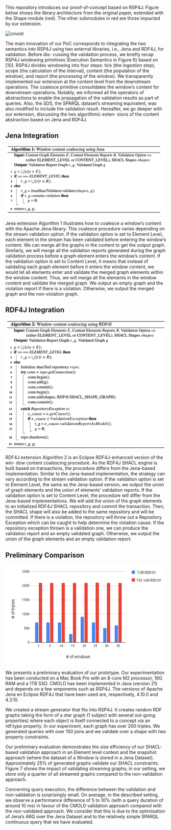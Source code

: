 

This repository introduces our proof-of-concept based on RSP4J. Figure below shows the library
architecture from the original paper, extended with the Shape module (red). The other submodules in
red are those impacted by our extension.

![cmold](./cmold-arc.1.png)

The main innovation of our PoC corresponds to integrating the two semantics into
RSP4J using two external libraries, i.e., Jena and RDF4J, for validation. Before dis-
cussing the validation process, we briefly recap RSP4J windowing primitives (Execution
Semantics in Figure 6) based on [10]. RSP4J divides windowing into four steps: tick
(the ingestion step), scope (the calculation of the interval), content (the population of the
window), and report (the processing of the window). We transparently implemented our
extension at the content level from the downstream operations. The coalesce primitive
consolidates the window’s content for downstream operations. Notably, we informed all
the operators of abstractions to enable the propagation of the validation results as part of
queries. Also, the SDS, the SPARQL dataset’s streaming equivalent, was also modified
to include the validation result.
Hereafter, we go deeper with our extension, discussing the two algorithmic exten-
sions of the content abstraction based on Jena and RDF4J.

## Jena Integration

![./algorithm1.png](./algorithm1.png)

Jena extension Algorithm 1 illustrates how to coalesce a window’s content with the
Apache Jena library. This coalesce procedure varies depending on the stream validation
option. If the validation option is set to Element Level, each element in the stream has
been validated before entering the window’s content. We can merge all the graphs in
the content to get the output graph. Similarly, we will merge all the validation reports
generated during the graph validation process before a graph element enters the window’s
content. If the validation option is set to Content Level, it means that instead of validating
each graph element before it enters the window content, we would let all elements enter
and validate the merged graph elements within the window content. Thus, we will merge
all the elements in the window content and validate the merged graph. We output an
empty graph and the violation report if there is a violation. Otherwise, we output the
merged graph and the non-violation graph.

## RDF4J Integration

![./algorithm2.png](./algorithm2.png)


RDF4J extension Algorithm 2 is an Eclipse RDF4J-enhanced version of the win-
dow content coalescing procedure. As the RDF4J SHACL engine is built based on
transactions, the procedure differs from the Jena-based implementation. Similar to the Jena-based implementation, 
the strategy can vary according to the stream validation
option. If the validation option is set to Element Level, the same as the Jena-based
version, we output the union of graph elements and the union of elements’ validation
reports. If the validation option is set to Content Level, the procedure will differ from
the Jena-based implementations. We will add the union of the graph elements to an
initialized RDF4J SHACL repository and commit the transaction. Then, the SHACL
shape will also be added to the same repository and will be committed. If there is a
violation, the repository will throw out a Repository Exception which can be caught to
help determine the violation cause. If the repository exception thrown is a validation
one, we can produce the validation report and an empty validated graph. Otherwise, we
output the union of the graph elements and an empty validation report.

## Preliminary Comparison

![./eval.png](./eval.png)

We presents a preliminary evaluation of our prototype. Our experimentation
has been conducted on a Mac Book Pro with an 8-core M2 processor, 16G RAM and a
1TB SSD. CMOLD has been implemented in Java (version 21) and depends on a few 
omponents such as RSP4J. The versions of Apache Jena en Eclipse RDF4J that
have been used are, respectively, 4.10.0 and 4.3.10.

We created a stream generator that fits into RSP4J. It creates random RDF graphs
taking the form of a star graph (1 subject with several out-going properties) where each
object is itself connected to a concept via an rdf:type property. In our experiment, each
graph has over 200 triples. We generated queries with over 150 joins and we validate
over a shape with two property constraints.

Our preliminary evaluation demonstrates the size efficiency of our SHACL-based
validation approach in an Element level context and the snapshot approach (where the
dataset of a Window is stored in a Jena Dataset). Approximately 25% of generated graphs
validate our SHACL constraints. Figure 7 shows the impact of validating streaming
graphs; in our setting, we store only a quarter of all streamed graphs compared to the
non-validation approach.

Concerning query execution, the difference between the validation and non-validation
is surprisingly small. On average, in the described setting, we observe a performance
difference of 5 to 10% (with a query duration of around 10 ms) in favour of the CMOLD
validation approach compared with the non-validated approach. We consider that this is
due to the optimisation of Jena’s ARQ over the Jena Dataset and to the relatively simple
SPARQL continuous query that we have evaluated.
